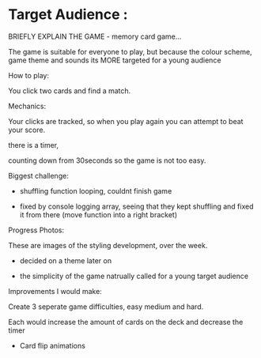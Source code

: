 # Target Audience : 

BRIEFLY EXPLAIN THE GAME - memory card game...


The game is suitable for everyone to play,
but because the colour scheme, game theme and sounds its MORE targeted for a young audience 

How to play: 

You click two cards and find a match. 

Mechanics: 

Your clicks are tracked, so when you play again you can attempt to beat your score.

there is a timer, 

counting down from 30seconds so the game is not too easy. 

Biggest challenge: 

-  shuffling function looping, couldnt finish game 

- fixed by console logging array, seeing that they kept shuffling and fixed it from there (move function into a right bracket)


Progress Photos: 

These are images of the styling development, over the week. 

- decided on a theme later on 

- the simplicity of the game natrually called for a young target audience 


Improvements I would make: 

Create 3 seperate game difficulties, easy medium and hard. 

Each would increase the amount of cards on the deck and decrease the timer 

- Card flip animations 

